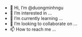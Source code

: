 - 👋 Hi, I’m @duongminhngu
- 👀 I’m interested in ...
- 🌱 I’m currently learning ...
- 💞️ I’m looking to collaborate on ...
- 📫 How to reach me ...

<!---
duongminhngu/duongminhngu is a ✨ special ✨ repository because its `README.md` (this file) appears on your GitHub profile.
You can click the Preview link to take a look at your changes.
--->
